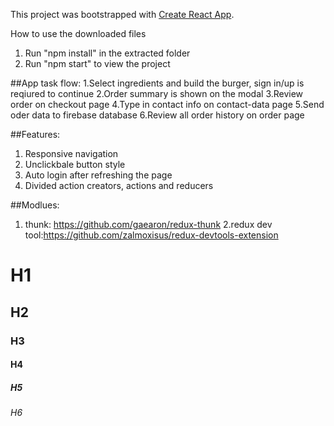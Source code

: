This project was bootstrapped with [Create React App](https://github.com/facebookincubator/create-react-app).


How to use the downloaded files

1) Run "npm install" in the extracted folder
2) Run "npm start" to view the project

##App task flow:
1.Select ingredients and build the burger, sign in/up is reqiured to continue
2.Order summary is shown on the modal
3.Review order on checkout page 
4.Type in contact info on contact-data page
5.Send oder data to firebase database
6.Review all order history on order page


##Features:
1. Responsive navigation
2. Unclickbale button style
3. Auto login after refreshing the page
4. Divided action creators, actions and reducers

##Modlues:
1. thunk: https://github.com/gaearon/redux-thunk
2.redux dev tool:https://github.com/zalmoxisus/redux-devtools-extension

# H1
## H2
### H3
#### H4
##### H5
###### H6
